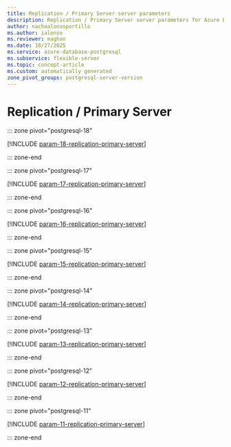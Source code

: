 ```yaml
---
title: Replication / Primary Server server parameters
description: Replication / Primary Server server parameters for Azure Database for PostgreSQL flexible server.
author: nachoalonsoportillo
ms.author: ialonso
ms.reviewer: maghan
ms.date: 10/27/2025
ms.service: azure-database-postgresql
ms.subservice: flexible-server
ms.topic: concept-article
ms.custom: automatically generated
zone_pivot_groups: postgresql-server-version
---
```

# Replication / Primary Server


::: zone pivot="postgresql-18"

[!INCLUDE [param-18-replication-primary-server](./includes/param-18-replication-primary-server.md)]

::: zone-end


::: zone pivot="postgresql-17"

[!INCLUDE [param-17-replication-primary-server](./includes/param-17-replication-primary-server.md)]

::: zone-end


::: zone pivot="postgresql-16"

[!INCLUDE [param-16-replication-primary-server](./includes/param-16-replication-primary-server.md)]

::: zone-end


::: zone pivot="postgresql-15"

[!INCLUDE [param-15-replication-primary-server](./includes/param-15-replication-primary-server.md)]

::: zone-end


::: zone pivot="postgresql-14"

[!INCLUDE [param-14-replication-primary-server](./includes/param-14-replication-primary-server.md)]

::: zone-end


::: zone pivot="postgresql-13"

[!INCLUDE [param-13-replication-primary-server](./includes/param-13-replication-primary-server.md)]

::: zone-end


::: zone pivot="postgresql-12"

[!INCLUDE [param-12-replication-primary-server](./includes/param-12-replication-primary-server.md)]

::: zone-end


::: zone pivot="postgresql-11"

[!INCLUDE [param-11-replication-primary-server](./includes/param-11-replication-primary-server.md)]

::: zone-end


